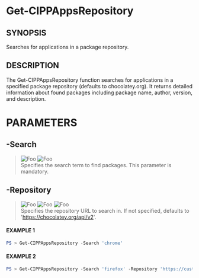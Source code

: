 # Get-CIPPAppsRepository
## SYNOPSIS
Searches for applications in a package repository.
## DESCRIPTION
The Get-CIPPAppsRepository function searches for applications in a specified package repository (defaults to chocolatey.org). 
It returns detailed information about found packages including package name, author, version, and description.
# PARAMETERS

## **-Search**
> ![Foo](https://img.shields.io/badge/Type-String-Blue?) ![Foo](https://img.shields.io/badge/Mandatory-TRUE-Red?) \
Specifies the search term to find packages. This parameter is mandatory.

  ## **-Repository**
> ![Foo](https://img.shields.io/badge/Type-String-Blue?) ![Foo](https://img.shields.io/badge/Mandatory-FALSE-Green?) ![Foo](https://img.shields.io/badge/DefaultValue-https://chocolatey.org/api/v2-Blue?color=5547a8)\
Specifies the repository URL to search in. If not specified, defaults to 'https://chocolatey.org/api/v2'.

 #### EXAMPLE 1
```powershell
PS > Get-CIPPAppsRepository -Search 'chrome'
```
 #### EXAMPLE 2
```powershell
PS > Get-CIPPAppsRepository -Search 'firefox' -Repository 'https://custom.repository/api/v2'
```

